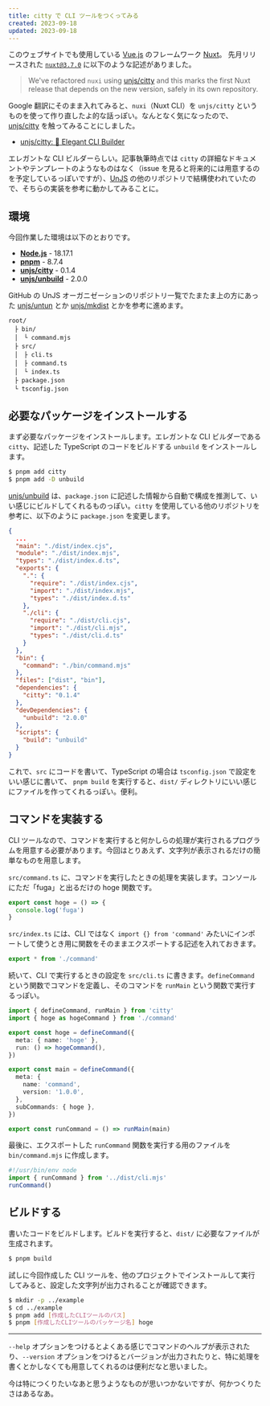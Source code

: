 ```yaml
---
title: citty で CLI ツールをつくってみる
created: 2023-09-18
updated: 2023-09-18
---
```


このウェブサイトでも使用している [Vue.js](https://ja.vuejs.org/) のフレームワーク [Nuxt](https://nuxt.com/)。 先月リリースされた [`nuxt@3.7.0`](https://github.com/nuxt/nuxt/releases/tag/v3.7.0) に以下のような記述がありました。

> We've refactored `nuxi` using [unjs/citty](https://github.com/unjs/citty) and this marks the first Nuxt release that depends on the new version, safely in its own repository.

Google 翻訳にそのまま入れてみると、`nuxi`（Nuxt CLI）を `unjs/citty` というものを使って作り直したよ的な話っぽい。なんとなく気になったので、[unjs/citty](https://github.com/unjs/citty) を触ってみることにしました。

- [unjs/citty: 🌆 Elegant CLI Builder](https://github.com/unjs/citty)

エレガントな CLI ビルダーらしい。記事執筆時点では `citty` の詳細なドキュメントやテンプレートのようなものはなく（issue を見ると将来的には用意するのを予定しているっぽいですが）、[UnJS](https://github.com/unjs) の他のリポジトリで結構使われていたので、そちらの実装を参考に動かしてみることに。

## 環境

今回作業した環境は以下のとおりです。

- [**Node.js**](https://nodejs.org/en) - 18.17.1
- [**pnpm**](https://pnpm.io/) - 8.7.4
- [**unjs/citty**](https://github.com/unjs/citty) - 0.1.4
- [**unjs/unbuild**](https://github.com/unjs/unbuild) - 2.0.0

GitHub の UnJS オーガニゼーションのリポジトリ一覧でたまたま上の方にあった [unjs/untun](https://github.com/unjs/untun) とか [unjs/mkdist](https://github.com/unjs/mkdist) とかを参考に進めます。

```
root/
　├ bin/
　│　└ command.mjs
　├ src/
　│　├ cli.ts
　│　├ command.ts
　│　└ index.ts
　├ package.json
　└ tsconfig.json
```

## 必要なパッケージをインストールする

まず必要なパッケージをインストールします。エレガントな CLI ビルダーである `citty`、記述した TypeScript のコードをビルドする `unbuild` をインストールします。

```sh
$ pnpm add citty
$ pnpm add -D unbuild
```

[unjs/unbuild](https://github.com/unjs/unbuild) は、`package.json` に記述した情報から自動で構成を推測して、いい感じにビルドしてくれるものっぽい。`citty` を使用している他のリポジトリを参考に、以下のように `package.json` を変更します。

```json
{
  ...
  "main": "./dist/index.cjs",
  "module": "./dist/index.mjs",
  "types": "./dist/index.d.ts",
  "exports": {
    ".": {
      "require": "./dist/index.cjs",
      "import": "./dist/index.mjs",
      "types": "./dist/index.d.ts"
    },
    "./cli": {
      "require": "./dist/cli.cjs",
      "import": "./dist/cli.mjs",
      "types": "./dist/cli.d.ts"
    }
  },
  "bin": {
    "command": "./bin/command.mjs"
  },
  "files": ["dist", "bin"],
  "dependencies": {
    "citty": "0.1.4"
  },
  "devDependencies": {
    "unbuild": "2.0.0"
  },
  "scripts": {
    "build": "unbuild"
  }
}
```

これで、`src` にコードを書いて、TypeScript の場合は `tsconfig.json` で設定をいい感じに書いて、 `pnpm build` を実行すると、`dist/` ディレクトリにいい感じにファイルを作ってくれるっぽい。便利。

## コマンドを実装する

CLI ツールなので、コマンドを実行すると何かしらの処理が実行されるプログラムを用意する必要があります。今回はとりあえず、文字列が表示されるだけの簡単なものを用意します。

`src/command.ts` に、コマンドを実行したときの処理を実装します。コンソールにただ「fuga」と出るだけの hoge 関数です。

```ts
export const hoge = () => {
  console.log('fuga')
}
```

`src/index.ts` には、CLI ではなく `import {} from 'command'` みたいにインポートして使うとき用に関数をそのままエクスポートする記述を入れておきます。

```ts
export * from './command'
```

続いて、CLI で実行するときの設定を `src/cli.ts` に書きます。`defineCommand` という関数でコマンドを定義し、そのコマンドを `runMain` という関数で実行するっぽい。

```ts
import { defineCommand, runMain } from 'citty'
import { hoge as hogeCommand } from './command'

export const hoge = defineCommand({
  meta: { name: 'hoge' },
  run: () => hogeCommand(),
})

export const main = defineCommand({
  meta: {
    name: 'command',
    version: '1.0.0',
  },
  subCommands: { hoge },
})

export const runCommand = () => runMain(main)
```

最後に、エクスポートした `runCommand` 関数を実行する用のファイルを `bin/command.mjs` に作成します。

```js
#!/usr/bin/env node
import { runCommand } from '../dist/cli.mjs'
runCommand()
```

## ビルドする

書いたコードをビルドします。ビルドを実行すると、`dist/` に必要なファイルが生成されます。

```sh
$ pnpm build
```

試しに今回作成した CLI ツールを、他のプロジェクトでインストールして実行してみると、設定した文字列が出力されることが確認できます。

```sh
$ mkdir -p ../example
$ cd ../example
$ pnpm add [作成したCLIツールのパス]
$ pnpm [作成したCLIツールのパッケージ名] hoge
```

---
`--help` オプションをつけるとよくある感じでコマンドのヘルプが表示されたり、`--version` オプションをつけるとバージョンが出力されたりと、特に処理を書くとかしなくても用意してくれるのは便利だなと思いました。

今は特につくりたいなあと思うようなものが思いつかないですが、何かつくりたさはあるなあ。
